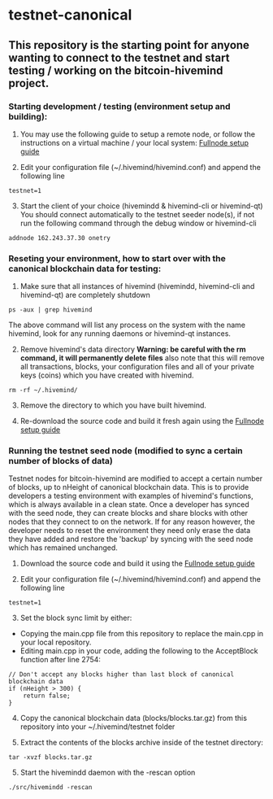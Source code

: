 # testnet-canonical

## This repository is the starting point for anyone wanting to connect to the testnet and start testing / working on the bitcoin-hivemind project.

### Starting development / testing (environment setup and building):
1. You may use the following guide to setup a remote node, or follow the instructions on a virtual machine / your local system: [Fullnode setup guide](https://github.com/bitcoin-hivemind/hivemind/blob/master/doc/fullnode-setup.txt)

2. Edit your configuration file (~/.hivemind/hivemind.conf) and append the following line
  ```
  testnet=1
  ```

3. Start the client of your choice (hivemindd & hivemind-cli or hivemind-qt) You should connect automatically to the testnet seeder node(s), if not run the following command through the debug window or hivemind-cli
  ```
  addnode 162.243.37.30 onetry
  ```

### Reseting your environment, how to start over with the canonical blockchain data for testing:
1. Make sure that all instances of hivemind (hivemindd, hivemind-cli and hivemind-qt) are completely shutdown
  ```
  ps -aux | grep hivemind
  ```
  The above command will list any process on the system with the name hivemind, look for any running daemons or hivemind-qt instances.

2. Remove hivemind's data directory <b>Warning: be careful with the rm command, it will permanently delete files</b> also note that this will remove all transactions, blocks, your configuration files and all of your private keys (coins) which you have created with hivemind.
  ```
  rm -rf ~/.hivemind/
  ```

3. Remove the directory to which you have built hivemind.

4. Re-download the source code and build it fresh again using the [Fullnode setup guide](https://github.com/bitcoin-hivemind/hivemind/blob/master/doc/fullnode-setup.txt)

### Running the testnet seed node (modified to sync a certain number of blocks of data)
Testnet nodes for bitcoin-hivemind are modified to accept a certain number of blocks, up to nHeight of canonical blockchain data. This is to provide developers a testing environment with examples of hivemind's functions, which is always available in a clean state. Once a developer has synced with the seed node, they can create blocks and share blocks with other nodes that they connect to on the network. If for any reason however, the developer needs to reset the environment they need only erase the data they have added and restore the 'backup' by syncing with the seed node which has remained unchanged.

1. Download the source code and build it using the [Fullnode setup guide](https://github.com/bitcoin-hivemind/hivemind/blob/master/doc/fullnode-setup.txt)

2. Edit your configuration file (~/.hivemind/hivemind.conf) and append the following line
  ```
  testnet=1
  ```

3. Set the block sync limit by either:
 - Copying the main.cpp file from this repository to replace the main.cpp in your local repository.
 - Editing main.cpp in your code, adding the following to the AcceptBlock function after line 2754:
  ```
  // Don't accept any blocks higher than last block of canonical blockchain data
  if (nHeight > 300) {
      return false;
  }
  ```
4. Copy the canonical blockchain data (blocks/blocks.tar.gz) from this repository into your ~/.hivemind/testnet folder

5. Extract the contents of the blocks archive inside of the testnet directory:
  ```
  tar -xvzf blocks.tar.gz
  ```

5. Start the hivemindd daemon with the -rescan option
  ```
  ./src/hivemindd -rescan
  ```
